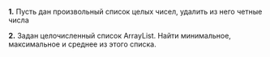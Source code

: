 **1.** Пусть дан произвольный список целых чисел, удалить из него четные числа

**2.** Задан целочисленный список ArrayList. Найти минимальное, максимальное и среднее из этого списка.
